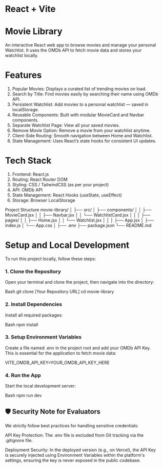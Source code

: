 # React + Vite
# Movie Library
An interactive React web app to browse movies and manage your personal Watchlist.
It uses the OMDb API to fetch movie data and stores your watchlist locally.

# Features
1. Popular Movies: Displays a curated list of trending movies on load.
2. Search by Title: Find movies easily by searching their name using OMDb API.
3. Persistent Watchlist: Add movies to a personal watchlist — saved in localStorage.
4. Reusable Components: Built with modular MovieCard and Navbar components.
5. Separate Watchlist Page: View all your saved movies.
6. Remove Movie Option: Remove a movie from your watchlist anytime.
7. Client-Side Routing: Smooth navigation between Home and Watchlist.
8. State Management: Uses React’s state hooks for consistent UI updates.

# Tech Stack
1. Frontend: React.js
2. Routing: React Router DOM
3. Styling: CSS / TailwindCSS (as per your project)
4. API: OMDb API
5. State Management: React Hooks (useState, useEffect)
6. Storage: Browser LocalStorage

Project Structure
movie-library/
│
├── src/
│   ├── components/
│   │   ├── MovieCard.jsx
│   │   ├── Navbar.jsx
│   │   └── WatchlistCard.jsx
│   │
│   ├── pages/
│   │   ├── Home.jsx
│   │   └── Watchlist.jsx
│   │
│   ├── App.jsx
│   ├── index.js
│   └── App.css
│
├── .env
├── package.json
└── README.md

# Setup and Local Development
To run this project locally, follow these steps:

### 1. Clone the Repository
Open your terminal and clone the project, then navigate into the directory:

Bash
git clone [Your Repository URL]
cd movie-library

### 2. Install Dependencies
Install all required packages:

Bash
npm install

### 3. Setup Environment Variables
Create a file named .env in the project root and add your OMDb API Key. This is essential for the application to fetch movie data:

VITE_OMDB_API_KEY=YOUR_OMDB_API_KEY_HERE

### 4. Run the App
Start the local development server:

Bash
npm run dev

## 🛡️ Security Note for Evaluators
We strictly follow best practices for handling sensitive credentials:

API Key Protection: The .env file is excluded from Git tracking via the .gitignore file.

Deployment Security: In the deployed version (e.g., on Vercel), the API Key is securely injected using Environment Variables within the platform's settings, ensuring the key is never exposed in the public codebase.
